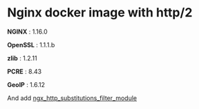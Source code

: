 # Nginx docker image with http/2

**NGINX** : 1.16.0

**OpenSSL** : 1.1.1.b

**zlib** : 1.2.11

**PCRE** : 8.43

**GeoIP** : 1.6.12

And add [ngx_http_substitutions_filter_module](https://github.com/yaoweibin/ngx_http_substitutions_filter_module.git )

